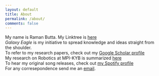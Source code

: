 ```yaml
---
layout: default
title: About
permalink: /about/
comments: false
---
```

My name is Raman Butta. 
My Linktree is [here](https://linktr.ee/rbutta)   
_Galaxy Eagle_ is my initiative to spread knowledge and ideas straight from the shoulder.    
To refer to my research papers, check out my [Google Scholar profile](https://scholar.google.com/citations?user=hjX2g2wAAAAJ&hl=en)  
My research on Robotics at MPI-KYB is summarized [here](https://www.kyb.tuebingen.mpg.de/person/58710/272198)   
To hear my original song releases, check out [my Spotify profile](https://open.spotify.com/artist/0njPAhPdvUc5MSgI5DMBdH)   
For any corresepondence send me an [email](mailto:raman.butta.nitdgp@gmail.com).  

<!---You can express your gratitude to _Galaxy Eagle_ by contributing [here](https://www.paypal.me/ramanbutta).--->

